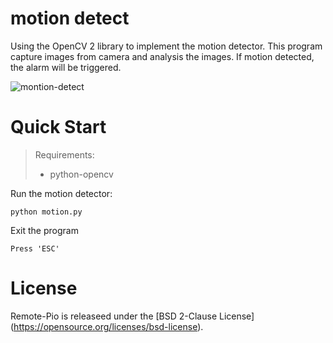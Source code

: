 # motion detect
Using the OpenCV 2 library to implement the motion detector.
This program capture images from camera and analysis the images.
If motion detected, the alarm will be triggered.

![montion-detect](https://cloud.githubusercontent.com/assets/18475968/17454237/fb63075e-5bc0-11e6-83ef-c6019305c5dd.png)

# Quick Start
> Requirements:
> * python-opencv

Run the motion detector:
```
python motion.py 
```

Exit the program
```
Press 'ESC'
```

# License
Remote-Pio is releaseed under the [BSD 2-Clause License] (https://opensource.org/licenses/bsd-license). 
